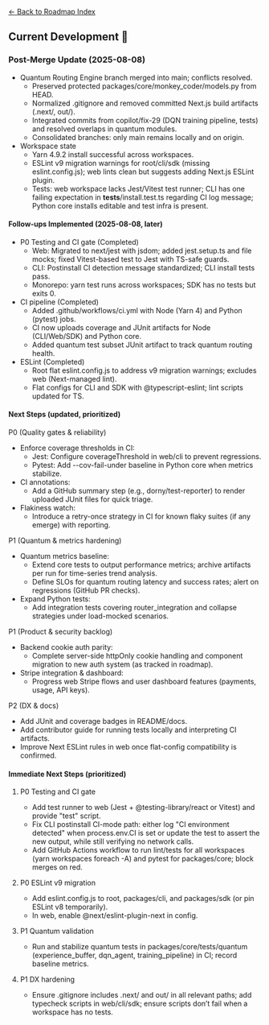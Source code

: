 [← Back to Roadmap Index](../roadmap.md)

## Current Development 🚧

### Post-Merge Update (2025-08-08)

- Quantum Routing Engine branch merged into main; conflicts resolved.
  - Preserved protected packages/core/monkey_coder/models.py from HEAD.
  - Normalized .gitignore and removed committed Next.js build artifacts (.next/, out/).
  - Integrated commits from copilot/fix-29 (DQN training pipeline, tests) and resolved overlaps in quantum modules.
  - Consolidated branches: only main remains locally and on origin.
- Workspace state
  - Yarn 4.9.2 install successful across workspaces.
  - ESLint v9 migration warnings for root/cli/sdk (missing eslint.config.js); web lints clean but suggests adding Next.js ESLint plugin.
  - Tests: web workspace lacks Jest/Vitest test runner; CLI has one failing expectation in __tests__/install.test.ts regarding CI log message; Python core installs editable and test infra is present.

#### Follow-ups Implemented (2025-08-08, later)

- P0 Testing and CI gate (Completed)
  - Web: Migrated to next/jest with jsdom; added jest.setup.ts and file mocks; fixed Vitest-based test to Jest with TS-safe guards.
  - CLI: Postinstall CI detection message standardized; CLI install tests pass.
  - Monorepo: yarn test runs across workspaces; SDK has no tests but exits 0.
- CI pipeline (Completed)
  - Added .github/workflows/ci.yml with Node (Yarn 4) and Python (pytest) jobs.
  - CI now uploads coverage and JUnit artifacts for Node (CLI/Web/SDK) and Python core.
  - Added quantum test subset JUnit artifact to track quantum routing health.
- ESLint (Completed)
  - Root flat eslint.config.js to address v9 migration warnings; excludes web (Next-managed lint).
  - Flat configs for CLI and SDK with @typescript-eslint; lint scripts updated for TS.

#### Next Steps (updated, prioritized)

P0 (Quality gates & reliability)
- Enforce coverage thresholds in CI:
  - Jest: Configure coverageThreshold in web/cli to prevent regressions.
  - Pytest: Add --cov-fail-under baseline in Python core when metrics stabilize.
- CI annotations:
  - Add a GitHub summary step (e.g., dorny/test-reporter) to render uploaded JUnit files for quick triage.
- Flakiness watch:
  - Introduce a retry-once strategy in CI for known flaky suites (if any emerge) with reporting.

P1 (Quantum & metrics hardening)
- Quantum metrics baseline:
  - Extend core tests to output performance metrics; archive artifacts per run for time-series trend analysis.
  - Define SLOs for quantum routing latency and success rates; alert on regressions (GitHub PR checks).
- Expand Python tests:
  - Add integration tests covering router_integration and collapse strategies under load-mocked scenarios.

P1 (Product & security backlog)
- Backend cookie auth parity:
  - Complete server-side httpOnly cookie handling and component migration to new auth system (as tracked in roadmap).
- Stripe integration & dashboard:
  - Progress web Stripe flows and user dashboard features (payments, usage, API keys).

P2 (DX & docs)
- Add JUnit and coverage badges in README/docs.
- Add contributor guide for running tests locally and interpreting CI artifacts.
- Improve Next ESLint rules in web once flat-config compatibility is confirmed.

#### Immediate Next Steps (prioritized)

1) P0 Testing and CI gate
   - Add test runner to web (Jest + @testing-library/react or Vitest) and provide "test" script.
   - Fix CLI postinstall CI-mode path: either log "CI environment detected" when process.env.CI is set or update the test to assert the new output, while still verifying no network calls.
   - Add GitHub Actions workflow to run lint/tests for all workspaces (yarn workspaces foreach -A) and pytest for packages/core; block merges on red.

2) P0 ESLint v9 migration
   - Add eslint.config.js to root, packages/cli, and packages/sdk (or pin ESLint v8 temporarily).
   - In web, enable @next/eslint-plugin-next in config.

3) P1 Quantum validation
   - Run and stabilize quantum tests in packages/core/tests/quantum (experience_buffer, dqn_agent, training_pipeline) in CI; record baseline metrics.

4) P1 DX hardening
   - Ensure .gitignore includes .next/ and out/ in all relevant paths; add typecheck scripts in web/cli/sdk; ensure scripts don’t fail when a workspace has no tests.

